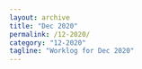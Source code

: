 ```yaml
---
layout: archive
title: "Dec 2020"
permalink: /12-2020/
category: "12-2020"
tagline: "Worklog for Dec 2020"
---
```

